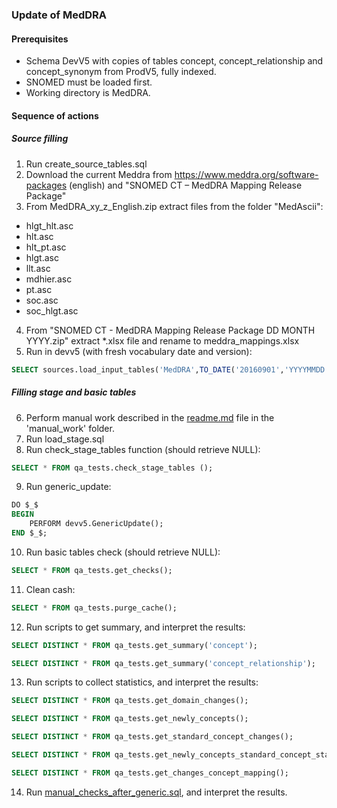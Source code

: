 ### Update of MedDRA

#### Prerequisites
- Schema DevV5 with copies of tables concept, concept_relationship and concept_synonym from ProdV5, fully indexed.
- SNOMED must be loaded first.
- Working directory is MedDRA.

 #### Sequence of actions
##### Source filling 
1. Run create_source_tables.sql
2. Download the current Meddra from https://www.meddra.org/software-packages (english) and "SNOMED CT – MedDRA Mapping Release Package"
3. From MedDRA_xy_z_English.zip extract files from the folder "MedAscii":
- hlgt_hlt.asc
- hlt.asc
- hlt_pt.asc
- hlgt.asc
- llt.asc
- mdhier.asc
- pt.asc
- soc.asc
- soc_hlgt.asc
4. From "SNOMED CT - MedDRA Mapping Release Package DD MONTH YYYY.zip" extract *.xlsx file and rename to meddra_mappings.xlsx
5. Run in devv5 (with fresh vocabulary date and version):
```sql
SELECT sources.load_input_tables('MedDRA',TO_DATE('20160901','YYYYMMDD'),'MedDRA version 25.0')
```
##### Filling stage and basic tables
6. Perform manual work described in the [readme.md](https://github.com/OHDSI/Vocabulary-v5.0/blob/master/meddra/manual_work/readme.md) file in the 'manual_work' folder.
7. Run load_stage.sql
8. Run check_stage_tables function (should retrieve NULL):
```sql
SELECT * FROM qa_tests.check_stage_tables ();
```
9. Run generic_update:
```sql
DO $_$
BEGIN
	PERFORM devv5.GenericUpdate();
END $_$;
```
10. Run basic tables check (should retrieve NULL):
```sql
SELECT * FROM qa_tests.get_checks();
```
11. Clean cash:
```sql
SELECT * FROM qa_tests.purge_cache();
```
12. Run scripts to get summary, and interpret the results:
```sql
SELECT DISTINCT * FROM qa_tests.get_summary('concept');
```
```sql
SELECT DISTINCT * FROM qa_tests.get_summary('concept_relationship');
```
13. Run scripts to collect statistics, and interpret the results:
```sql
SELECT DISTINCT * FROM qa_tests.get_domain_changes();
```
```sql
SELECT DISTINCT * FROM qa_tests.get_newly_concepts();
```
```sql
SELECT DISTINCT * FROM qa_tests.get_standard_concept_changes();
```
```sql
SELECT DISTINCT * FROM qa_tests.get_newly_concepts_standard_concept_status();
```
```sql
SELECT DISTINCT * FROM qa_tests.get_changes_concept_mapping();
```
14. Run [manual_checks_after_generic.sql](https://github.com/OHDSI/Vocabulary-v5.0/blob/master/working/manual_checks_after_generic.sql), and interpret the results.
